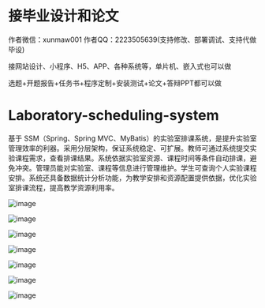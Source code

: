 # 接毕业设计和论文
作者微信：xunmaw001  作者QQ：2223505639(支持修改、部署调试、支持代做毕设)

接网站设计、小程序、H5、APP、各种系统等，单片机、嵌入式也可以做

选题+开题报告+任务书+程序定制+安装测试+论文+答辩PPT都可以做
# Laboratory-scheduling-system
基于 SSM（Spring、Spring MVC、MyBatis）的实验室排课系统，是提升实验室管理效率的利器。采用分层架构，保证系统稳定、可扩展。教师可通过系统提交实验课程需求，查看排课结果。系统依据实验室资源、课程时间等条件自动排课，避免冲突。管理员能对实验室、课程等信息进行管理维护。学生可查询个人实验课程安排。系统还具备数据统计分析功能，为教学安排和资源配置提供依据，优化实验室排课流程，提高教学资源利用率。 

![image](https://github.com/user-attachments/assets/3561d2dd-3d4a-4e89-90f5-9be8927531e5)

![image](https://github.com/user-attachments/assets/8ddfa4a0-e11b-4749-aa47-07beba5c2ac2)

![image](https://github.com/user-attachments/assets/6780d1c8-b72f-447c-828d-a8e89e67aad0)

![image](https://github.com/user-attachments/assets/4a0ba18b-e42f-4111-bb2f-63717dcdcdaa)

![image](https://github.com/user-attachments/assets/5b4e065a-fffe-45dc-ba0a-5b7c35e349a6)

![image](https://github.com/user-attachments/assets/5b23c077-d4db-4aa5-ae7d-e92a3fb2d91e)

![image](https://github.com/user-attachments/assets/94f4c25b-65a6-413d-97a4-360b3bcf996d)
